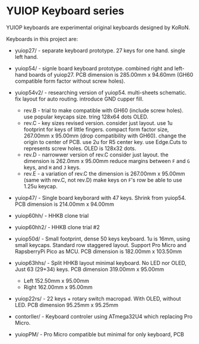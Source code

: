 # YUIOP Keyboard series

YUIOP keyboards are experimental original keyboards designed by KoRoN.

Keyboards in this project are:

*   yuiop27/ - separate keyboard prototype.
    27 keys for one hand. single left hand.

*   yuiop54/ - signle board keyboard prototype.
    combined right and left-hand boards of yuiop27.
    PCB dimension is 285.00mm x 94.60mm (GH60 compatible form factor without
    screw holes).

*   yuiop54v2/ - researching version of yuiop54.
    multi-sheets schematic.
    fix layout for auto routing.
    introduce GND cupper fill.
    *   rev.B - trial to make compatible with GH60 (include screw holes).
        use popular keycaps size.
        tring 128x64 dots OLED.
    *   rev.C - key sizes revised version.
        consider just layout.
        use 1u footprint for keys of little fingers. 
        compact form factor size, 267.00mm x 95.00mm (drop compatibility with
        GH60).
        change the origin to center of PCB.
        use 2u for R5 center key.
        use Edge.Cuts to represents screw holes.
        OLED is 128x32 dots.
    *   rev.D - narrowwer version of rev.C
        consider just layout.
        the dimension is 262.0mm x 95.00mm
        reduce margins between `F` and `G` keys, and `H` and `J` keys.
    *   rev.E - a variation of rev.C
        the dimension is 267.00mm x 95.00mm (same with rev.C, not rev.D)
        make keys on `F`'s row be able to use 1.25u keycap.

*   yuiop47/ - Single board keyborard with 47 keys.
    Shrink from yuiop54.
    PCB dimension is 214.00mm x 94.00mm

*   yuiop60hh/ - HHKB clone trial
*   yuiop60hh2/ - HHKB clone trial #2

*   yuiop50d/ - Small footprint, dense 50 keys keyboard.
    1u is 16mm, using small keycaps.
    Standard row staggered layout.
    Support Pro Micro and RapsberryPi Pico as MCU.
    PCB dimension is 182.00mm x 103.50mm

*   yuiop63hhs/ - Split HHKB layout minimal keyboard.
    No LED nor OLED, Just 63 (29+34) keys.
    PCB dimension 319.00mm x 95.00mm
    *   Left 152.50mm x 95.00mm
    *   Right 162.00mm x 95.00mm

*   yuiop22rs/ - 22 keys + rotary switch macropad.
    With OLED, without LED.
    PCB dimension 95.25mm x 95.25mm

*   contorller/ - Keyboard controler using ATmega32U4 which replacing Pro
    Micro.

*   yuiopPM/ - Pro Micro compatible but minimal for only keyboard, PCB
